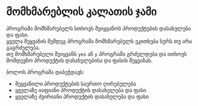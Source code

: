 # მომხმარებლის კალათის ჯამი

პროგრამა მომხმარებელს სთხოვს შეიყვანოს პროდუქტების დასახელება და ფასი.  
ყველა შეყვანის შემდეგ პროგრამა მომხმარებელს ეკითხება სურს თუ არა გაგრძელება.  
თუ მომხმარებელი შეიყვანს `yes` ან `y` პროგრამა გრძელდება და ითხოვს მომდევნო პროდუქტის დასახელებისა და ფასის შეყვანას.

ბოლოს პროგრამა დაბეჭდავს:

- შეყვანილი პროდუქტების საერთო ღირებულება
- ყველაზე იაფიანი პროდუქტის დასახელება და ფასი
- ყველაზე ძვირიანი პროდუქტის დასახელება და ფასი
